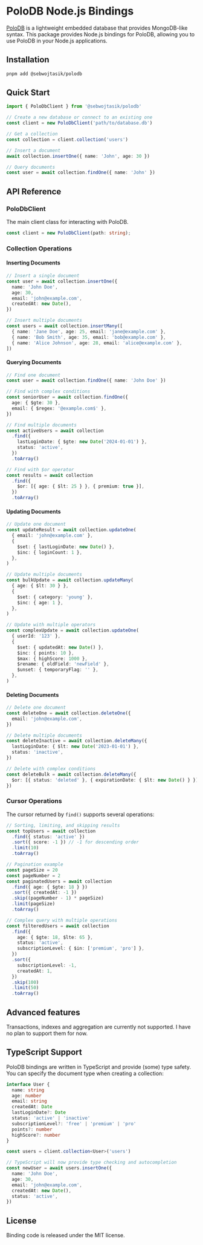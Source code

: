 # PoloDB Node.js Bindings

[PoloDB](https://github.com/PoloDB/PoloDB) is a lightweight embedded database that provides MongoDB-like syntax. This package provides Node.js bindings for PoloDB, allowing you to use PoloDB in your Node.js applications.

## Installation

```bash
pnpm add @sebwojtasik/polodb
```

## Quick Start

```typescript
import { PoloDbClient } from '@sebwojtasik/polodb'

// Create a new database or connect to an existing one
const client = new PoloDbClient('path/to/database.db')

// Get a collection
const collection = client.collection('users')

// Insert a document
await collection.insertOne({ name: 'John', age: 30 })

// Query documents
const user = await collection.findOne({ name: 'John' })
```

## API Reference

### PoloDbClient

The main client class for interacting with PoloDB.

```typescript
const client = new PoloDbClient(path: string);
```

### Collection Operations

#### Inserting Documents

```typescript
// Insert a single document
const user = await collection.insertOne({
  name: 'John Doe',
  age: 30,
  email: 'john@example.com',
  createdAt: new Date(),
})

// Insert multiple documents
const users = await collection.insertMany([
  { name: 'Jane Doe', age: 25, email: 'jane@example.com' },
  { name: 'Bob Smith', age: 35, email: 'bob@example.com' },
  { name: 'Alice Johnson', age: 28, email: 'alice@example.com' },
])
```

#### Querying Documents

```typescript
// Find one document
const user = await collection.findOne({ name: 'John Doe' })

// Find with complex conditions
const seniorUser = await collection.findOne({
  age: { $gte: 30 },
  email: { $regex: '@example.com$' },
})

// Find multiple documents
const activeUsers = await collection
  .find({
    lastLoginDate: { $gte: new Date('2024-01-01') },
    status: 'active',
  })
  .toArray()

// Find with $or operator
const results = await collection
  .find({
    $or: [{ age: { $lt: 25 } }, { premium: true }],
  })
  .toArray()
```

#### Updating Documents

```typescript
// Update one document
const updateResult = await collection.updateOne(
  { email: 'john@example.com' },
  {
    $set: { lastLoginDate: new Date() },
    $inc: { loginCount: 1 },
  },
)

// Update multiple documents
const bulkUpdate = await collection.updateMany(
  { age: { $lt: 30 } },
  {
    $set: { category: 'young' },
    $inc: { age: 1 },
  },
)

// Update with multiple operators
const complexUpdate = await collection.updateOne(
  { userId: '123' },
  {
    $set: { updatedAt: new Date() },
    $inc: { points: 10 },
    $max: { highScore: 1000 },
    $rename: { oldField: 'newField' },
    $unset: { temporaryFlag: '' },
  },
)
```

#### Deleting Documents

```typescript
// Delete one document
const deleteOne = await collection.deleteOne({
  email: 'john@example.com',
})

// Delete multiple documents
const deleteInactive = await collection.deleteMany({
  lastLoginDate: { $lt: new Date('2023-01-01') },
  status: 'inactive',
})

// Delete with complex conditions
const deleteBulk = await collection.deleteMany({
  $or: [{ status: 'deleted' }, { expirationDate: { $lt: new Date() } }],
})
```

### Cursor Operations

The cursor returned by `find()` supports several operations:

```typescript
// Sorting, limiting, and skipping results
const topUsers = await collection
  .find({ status: 'active' })
  .sort({ score: -1 }) // -1 for descending order
  .limit(10)
  .toArray()

// Pagination example
const pageSize = 20
const pageNumber = 2
const paginatedUsers = await collection
  .find({ age: { $gte: 18 } })
  .sort({ createdAt: -1 })
  .skip((pageNumber - 1) * pageSize)
  .limit(pageSize)
  .toArray()

// Complex query with multiple operations
const filteredUsers = await collection
  .find({
    age: { $gte: 18, $lte: 65 },
    status: 'active',
    subscriptionLevel: { $in: ['premium', 'pro'] },
  })
  .sort({
    subscriptionLevel: -1,
    createdAt: 1,
  })
  .skip(100)
  .limit(50)
  .toArray()
```

## Advanced features

Transactions, indexes and aggregation are currently not supported. I have no plan to support them for now.

## TypeScript Support

PoloDB bindings are written in TypeScript and provide (some) type safety. You can specify the document type when creating a collection:

```typescript
interface User {
  name: string
  age: number
  email: string
  createdAt: Date
  lastLoginDate?: Date
  status: 'active' | 'inactive'
  subscriptionLevel?: 'free' | 'premium' | 'pro'
  points?: number
  highScore?: number
}

const users = client.collection<User>('users')

// TypeScript will now provide type checking and autocompletion
const newUser = await users.insertOne({
  name: 'John Doe',
  age: 30,
  email: 'john@example.com',
  createdAt: new Date(),
  status: 'active',
})
```

## License

Binding code is released under the MIT license.
